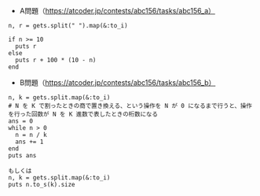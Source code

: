 - A問題（https://atcoder.jp/contests/abc156/tasks/abc156_a）

```
n, r = gets.split(" ").map(&:to_i)

if n >= 10
  puts r
else
  puts r + 100 * (10 - n)
end
```

- B問題（https://atcoder.jp/contests/abc156/tasks/abc156_b）
```
n, k = gets.split.map(&:to_i)
# N を K で割ったときの商で置き換える、という操作を N が 0 になるまで行うと、操作を行った回数が N を K 進数で表したときの桁数になる
ans = 0
while n > 0
  n = n / k
  ans += 1
end
puts ans

もしくは
n, k = gets.split.map(&:to_i)
puts n.to_s(k).size
```

